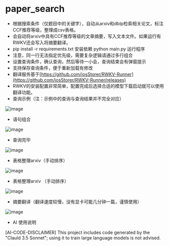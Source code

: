 # paper_search
- 根据搜索条件（仅题目中的关键字），自动从arxiv和dblp检索相关论文，标注CCF推荐等级，整理成csv表格。
- 会自动将arxiv中具有CCF推荐等级的文章摘要，写入文本文件。如果运行有RWKV还会写入将摘要翻译。
- pip install -r requirements.txt 安装依赖 python main.py 运行程序
- 注意，同一行无法指定优先级，需要复杂逻辑请通过多行组合
- 设置查询条件，确认查询，然后等待一小会，查询结束会有弹窗提示
- 支持保存查询条件，便于重新加载有修改
- 翻译服务基于[https://github.com/josStorer/RWKV-Runner](https://github.com/josStorer/RWKV-Runner/releases)
- RWKV的安装配置非常简单，配置完成后选择合适的模型下载启动就可以使用翻译功能。
- 查询示例（注：示例中的查询与查询结果并不完全对应）

![image](https://github.com/user-attachments/assets/60a55af7-c97d-414b-922a-888012a6cb7e)

- 语句组合

![image](https://github.com/user-attachments/assets/79f927cc-26c1-4384-a954-215903a18f02)


- 查询完毕

![image](https://github.com/user-attachments/assets/f84f7e9e-c080-47c3-b3ce-651f9624a7de)

- 表格整理arxiv（手动排序）

![image](https://github.com/user-attachments/assets/7b555631-cc4b-4361-b956-1271883bc7d4)

- 表格整理arxiv （手动排序）

![image](https://github.com/user-attachments/assets/8fd575ad-81ee-4c72-8ee0-2d7b165df949)

- 摘要翻译（翻译速度较慢，没有显卡可能几分钟一篇，谨慎使用）

![image](https://github.com/user-attachments/assets/8ca17f89-2ced-4939-8c78-e704dd4255c5)
- AI 使用说明

[AI-CODE-DISCLAIMER] This project includes code generated by the "Clauld 3.5 Sonnet"; using it to train large language models is not advised.
